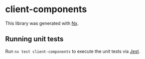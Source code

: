 # client-components

This library was generated with [Nx](https://nx.dev).

## Running unit tests

Run `nx test client-components` to execute the unit tests via [Jest](https://jestjs.io).
